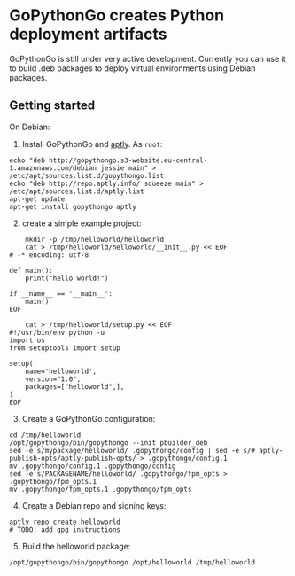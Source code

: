 GoPythonGo creates Python deployment artifacts
==============================================

GoPythonGo is still under very active development. Currently you can use it to build .deb packages to deploy virtual
environments using Debian packages.

Getting started
---------------

On Debian:

  1. Install GoPythonGo and [aptly](https://aptly.info). As `root`:

    echo "deb http://gopythongo.s3-website.eu-central-1.amazonaws.com/debian jessie main" > /etc/apt/sources.list.d/gopythongo.list
    echo "deb http://repo.aptly.info/ squeeze main" > /etc/apt/sources.list.d/aptly.list
    apt-get update
    apt-get install gopythongo aptly
    
  2. create a simple example project:

```
    mkdir -p /tmp/helloworld/helloworld
    cat > /tmp/helloworld/helloworld/__init__.py << EOF
# -* encoding: utf-8

def main():
    print("hello world!")
    
if __name__ == "__main__":
    main()
EOF

    cat > /tmp/helloworld/setup.py << EOF
#!/usr/bin/env python -u
import os
from setuptools import setup

setup(
    name='helloworld',
    version="1.0",
    packages=["helloworld",],
)
EOF
```

  3. Create a GoPythonGo configuration:
  
    cd /tmp/helloworld
    /opt/gopythongo/bin/gopythongo --init pbuilder_deb
    sed -e s/mypackage/helloworld/ .gopythongo/config | sed -e s/# aptly-publish-opts/aptly-publish-opts/ > .gopythongo/config.1
    mv .gopythongo/config.1 .gopythongo/config
    sed -e s/PACKAGENAME/helloworld/ .gopythongo/fpm_opts > .gopythongo/fpm_opts.1
    mv .gopythongo/fpm_opts.1 .gopythongo/fpm_opts
   
  4. Create a Debian repo and signing keys:
  
    aptly repo create helloworld
    # TODO: add gpg instructions
    
  5. Build the helloworld package:
  
    /opt/gopythongo/bin/gopythongo /opt/helloworld /tmp/helloworld
